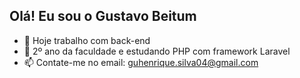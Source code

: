 ## Olá! Eu sou o Gustavo Beitum

- 🔭 Hoje trabalho com back-end
- 🌱 2º ano da faculdade e estudando PHP com framework Laravel
- 📫 Contate-me no email: guhenrique.silva04@gmail.com

